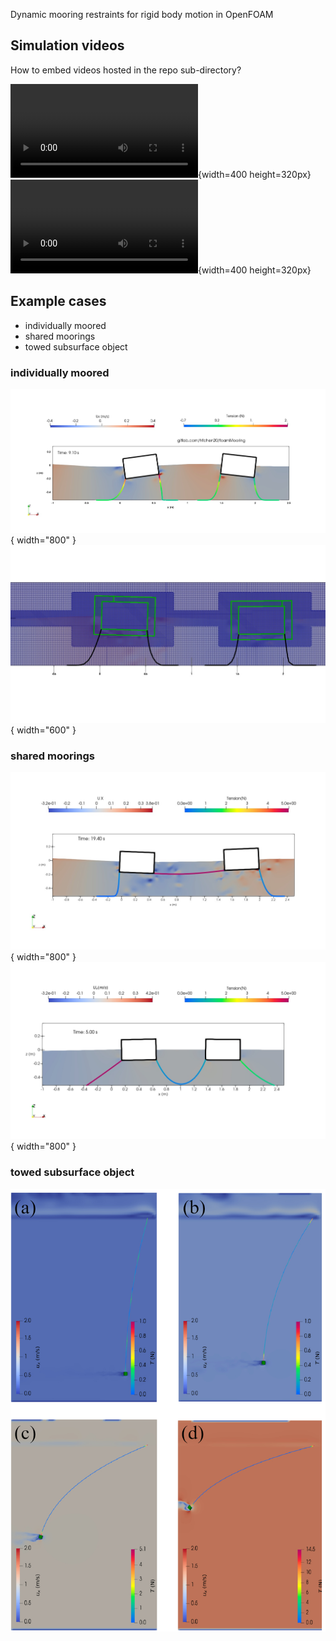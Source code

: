 Dynamic mooring restraints for rigid body motion in OpenFOAM

## Simulation videos
How to embed videos hosted in the repo sub-directory?

![One floater](https://gitlab.com/hfchen20/foamMooring/-/blob/master/tutorial/misc/Animation_overset3d_h12t20.mp4){width=400 height=320px}
![Two floaters](https://gitlab.com/hfchen20/foamMooring/-/blob/master/tutorial/misc/twoBody_moored.mp4?ref_type=heads){width=400 height=320px}


## Example cases
- individually moored
- shared moorings
- towed subsurface object

### individually moored
![individually moored](img/twinFB_slack_mooring.jpeg){ width="800" }
![individually moored](img/twinFB_overset_mesh.jpeg){ width="600" }

### shared moorings
![shared moorings](img/twinFB_shared_mooring_tight.jpeg){ width="800" }
![shared moorings](img/twinFB_shared_mooring.jpeg){ width="800" }

### towed subsurface object
![](img/towed_object.jpg)
